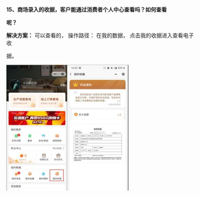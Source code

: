 <a name="bookmark16"></a>**15、商场录入的收据，客户能通过消费者个人中心查看吗？如何查看**

**呢？**

**解决方案：**  可以查看的，  操作路径：  在我的数据，  点击我的收据进入查看电子收

据。


![](Aspose.Words.d13afc66-bf8f-4579-9e50-c7bf849a86c5.017.jpeg)

